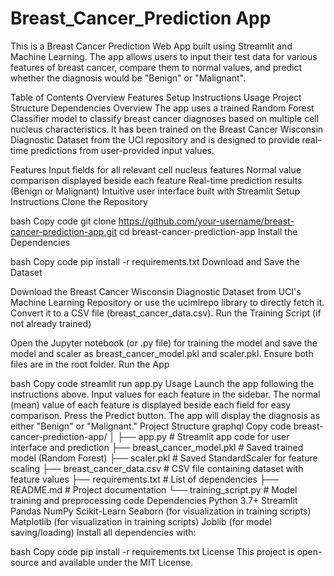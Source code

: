 # Breast_Cancer_Prediction App
This is a Breast Cancer Prediction Web App built using Streamlit and Machine Learning. The app allows users to input their test data for various features of breast cancer, compare them to normal values, and predict whether the diagnosis would be "Benign" or "Malignant".

Table of Contents
Overview
Features
Setup Instructions
Usage
Project Structure
Dependencies
Overview
The app uses a trained Random Forest Classifier model to classify breast cancer diagnoses based on multiple cell nucleus characteristics. It has been trained on the Breast Cancer Wisconsin Diagnostic Dataset from the UCI repository and is designed to provide real-time predictions from user-provided input values.

Features
Input fields for all relevant cell nucleus features
Normal value comparison displayed beside each feature
Real-time prediction results (Benign or Malignant)
Intuitive user interface built with Streamlit
Setup Instructions
Clone the Repository

bash
Copy code
git clone https://github.com/your-username/breast-cancer-prediction-app.git
cd breast-cancer-prediction-app
Install the Dependencies

bash
Copy code
pip install -r requirements.txt
Download and Save the Dataset

Download the Breast Cancer Wisconsin Diagnostic Dataset from UCI's Machine Learning Repository or use the ucimlrepo library to directly fetch it.
Convert it to a CSV file (breast_cancer_data.csv).
Run the Training Script (if not already trained)

Open the Jupyter notebook (or .py file) for training the model and save the model and scaler as breast_cancer_model.pkl and scaler.pkl.
Ensure both files are in the root folder.
Run the App

bash
Copy code
streamlit run app.py
Usage
Launch the app following the instructions above.
Input values for each feature in the sidebar. The normal (mean) value of each feature is displayed beside each field for easy comparison.
Press the Predict button.
The app will display the diagnosis as either "Benign" or "Malignant."
Project Structure
graphql
Copy code
breast-cancer-prediction-app/
│
├── app.py                      # Streamlit app code for user interface and prediction
├── breast_cancer_model.pkl     # Saved trained model (Random Forest)
├── scaler.pkl                  # Saved StandardScaler for feature scaling
├── breast_cancer_data.csv      # CSV file containing dataset with feature values
├── requirements.txt            # List of dependencies
├── README.md                   # Project documentation
└── training_script.py          # Model training and preprocessing code
Dependencies
Python 3.7+
Streamlit
Pandas
NumPy
Scikit-Learn
Seaborn (for visualization in training scripts)
Matplotlib (for visualization in training scripts)
Joblib (for model saving/loading)
Install all dependencies with:

bash
Copy code
pip install -r requirements.txt
License
This project is open-source and available under the MIT License.

